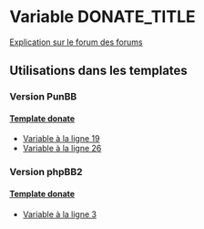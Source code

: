# Variable DONATE_TITLE
[Explication sur le forum des forums](http://forum.forumactif.com/t294113-listing-des-variables#DONATE_TITLE)
## Utilisations dans les templates
### Version PunBB
#### [Template donate](punbb/donate.md)
* [Variable à la ligne 19](../punbb/donate.tpl#L19)
* [Variable à la ligne 26](../punbb/donate.tpl#L26)
### Version phpBB2
#### [Template donate](subsilver/donate.md)
* [Variable à la ligne 3](../subsilver/donate.tpl#L3)